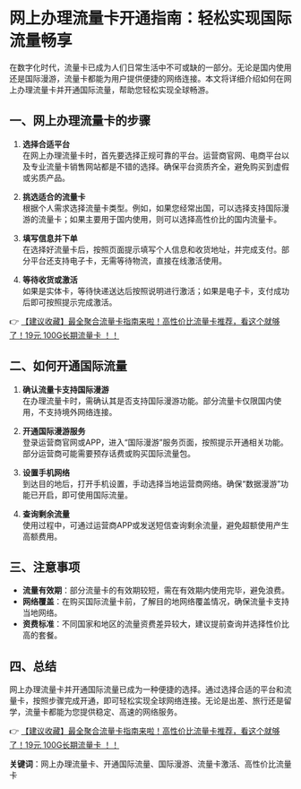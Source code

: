 # 网上办理流量卡开通指南：轻松实现国际流量畅享

在数字化时代，流量卡已成为人们日常生活中不可或缺的一部分。无论是国内使用还是国际漫游，流量卡都能为用户提供便捷的网络连接。本文将详细介绍如何在网上办理流量卡并开通国际流量，帮助您轻松实现全球畅游。

## 一、网上办理流量卡的步骤

1. **选择合适平台**  
   在网上办理流量卡时，首先要选择正规可靠的平台。运营商官网、电商平台以及专业流量卡销售网站都是不错的选择。确保平台资质齐全，避免购买到虚假或劣质产品。

2. **挑选适合的流量卡**  
   根据个人需求选择流量卡类型。例如，如果您经常出国，可以选择支持国际漫游的流量卡；如果主要用于国内使用，则可以选择高性价比的国内流量卡。

3. **填写信息并下单**  
   在选择好流量卡后，按照页面提示填写个人信息和收货地址，并完成支付。部分平台还支持电子卡，无需等待物流，直接在线激活使用。

4. **等待收货或激活**  
   如果是实体卡，等待快递送达后按照说明进行激活；如果是电子卡，支付成功后即可按照提示完成激活。

👉 [【建议收藏】最全聚合流量卡指南来啦！高性价比流量卡推荐，看这个就够了！19元 100G长期流量卡 ！！](https://bit.ly/Liuliangka)

## 二、如何开通国际流量

1. **确认流量卡支持国际漫游**  
   在办理流量卡时，需确认其是否支持国际漫游功能。部分流量卡仅限国内使用，不支持境外网络连接。

2. **开通国际漫游服务**  
   登录运营商官网或APP，进入“国际漫游”服务页面，按照提示开通相关功能。部分运营商可能需要预存话费或购买国际流量包。

3. **设置手机网络**  
   到达目的地后，打开手机设置，手动选择当地运营商网络。确保“数据漫游”功能已开启，即可使用国际流量。

4. **查询剩余流量**  
   使用过程中，可通过运营商APP或发送短信查询剩余流量，避免超额使用产生高额费用。

## 三、注意事项

- **流量有效期**：部分流量卡的有效期较短，需在有效期内使用完毕，避免浪费。
- **网络覆盖**：在购买国际流量卡前，了解目的地网络覆盖情况，确保流量卡支持当地网络。
- **资费标准**：不同国家和地区的流量资费差异较大，建议提前查询并选择性价比高的套餐。

## 四、总结

网上办理流量卡并开通国际流量已成为一种便捷的选择。通过选择合适的平台和流量卡，按照步骤完成开通，即可轻松实现全球网络连接。无论是出差、旅行还是留学，流量卡都能为您提供稳定、高速的网络服务。

👉 [【建议收藏】最全聚合流量卡指南来啦！高性价比流量卡推荐，看这个就够了！19元 100G长期流量卡 ！！](https://bit.ly/Liuliangka)

**关键词**：网上办理流量卡、开通国际流量、国际漫游、流量卡激活、高性价比流量卡
